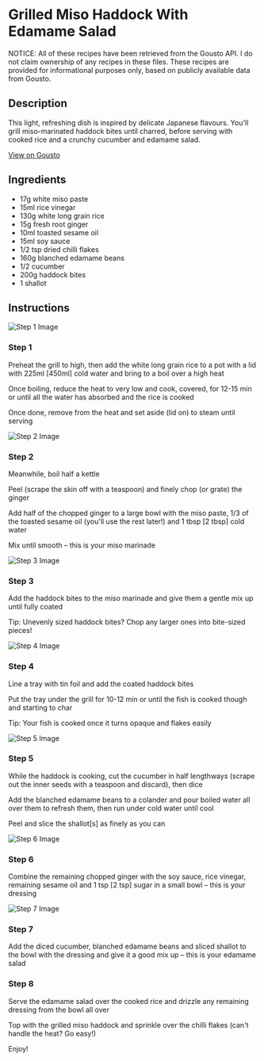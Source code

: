 # Grilled Miso Haddock With Edamame Salad

NOTICE: All of these recipes have been retrieved from the Gousto API. I do not claim ownership of any recipes in these files. These recipes are provided for informational purposes only, based on publicly available data from Gousto.

## Description

This light, refreshing dish is inspired by delicate Japanese flavours. You'll grill miso-marinated haddock bites until charred, before serving with cooked rice and a crunchy cucumber and edamame salad.

[View on Gousto](https://www.gousto.co.uk/recipes/cookbook/grilled-miso-haddock-edamame-salad)

## Ingredients

- 17g white miso paste
- 15ml rice vinegar 
- 130g white long grain rice
- 15g fresh root ginger
- 10ml toasted sesame oil
- 15ml soy sauce 
- 1/2 tsp dried chilli flakes 
- 160g blanched edamame beans
- 1/2 cucumber
- 200g haddock bites
- 1 shallot

## Instructions

![Step 1 Image](https://production-media.gousto.co.uk/cms/recipe-step-image/Step-1-1635260357698-x200.jpg)

### Step 1

Preheat the grill to high, then add the white long grain rice to a pot with a lid with 225ml <span class="text-danger">[450ml]</span> cold water and bring to a boil over a high heat

Once boiling, reduce the heat to very low and cook, covered, for 12-15 min or until all the water has absorbed and the rice is cooked

Once done, remove from the heat and set aside (lid on) to steam until serving

![Step 2 Image](https://production-media.gousto.co.uk/cms/recipe-step-image/Step-2-1635260363825-x200.jpg)

### Step 2

Meanwhile, boil half a kettle

Peel (scrape the skin off with a teaspoon) and finely chop (or grate) the ginger

Add half of the chopped ginger to a large bowl with the miso paste, 1/3 of the toasted sesame oil (you'll use the rest later!) and 1 tbsp<span class="text-danger"> [2 tbsp] </span>cold water

Mix until smooth – this is your miso marinade

![Step 3 Image](https://production-media.gousto.co.uk/cms/recipe-step-image/Step-3-1635260366671-x200.jpg)

### Step 3

Add the haddock bites to the miso marinade and give them a gentle mix up until fully coated

Tip: Unevenly sized haddock bites? Chop any larger ones into bite-sized pieces!

![Step 4 Image](https://production-media.gousto.co.uk/cms/recipe-step-image/Step-4-1635260370259-x200.jpg)

### Step 4

Line a tray with tin foil and add the coated haddock bites

Put the tray under the grill for 10-12 min or until the fish is cooked though and starting to char

Tip: Your fish is cooked once it turns opaque and flakes easily

![Step 5 Image](https://production-media.gousto.co.uk/cms/recipe-step-image/Step-5-1635260373272-x200.jpg)

### Step 5

While the haddock is cooking, cut the cucumber in half lengthways (scrape out the inner seeds with a teaspoon and discard), then dice

Add the blanched edamame beans to a colander and pour boiled water all over them to refresh them, then run under cold water until cool

Peel and slice the shallot<span class="text-danger">[s]</span> as finely as you can

![Step 6 Image](https://production-media.gousto.co.uk/cms/recipe-step-image/Step-6-1635260375948-x200.jpg)

### Step 6

Combine the remaining chopped ginger with the soy sauce, rice vinegar, remaining sesame oil and 1 tsp <span class="text-danger">[2 tsp] </span>sugar in a small bowl – this is your dressing

![Step 7 Image](https://production-media.gousto.co.uk/cms/recipe-step-image/Step-7-1635260379239-x200.jpg)

### Step 7

Add the diced cucumber, blanched edamame beans and sliced shallot to the bowl with the dressing and give it a good mix up – this is your edamame salad

### Step 8

Serve the edamame salad over the cooked rice and drizzle any remaining dressing from the bowl all over

Top with the grilled miso haddock and sprinkle over the chilli flakes (can't handle the heat? Go easy!)

Enjoy!

